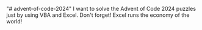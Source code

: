 "# advent-of-code-2024" 
I want to solve the Advent of Code 2024 puzzles just by using VBA and Excel.
Don't forget! Excel runs the economy of the world!

